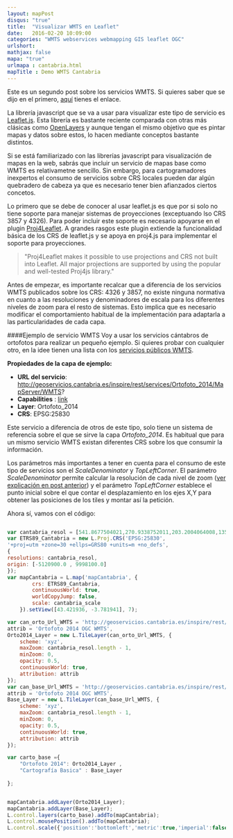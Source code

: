 ```yaml
---
layout: mapPost
disqus: "true"
title:  "Visualizar WMTS en Leaflet"
date:   2016-02-20 10:09:00
categories: "WMTS webservices webmapping GIS leaflet OGC"
urlshort: 
mathjax: false
mapa: "true"
urlmapa : cantabria.html
mapTitle : Demo WMTS Cantabria
---
```


Este es un segundo post sobre los servicios WMTS. Si quieres saber que se dijo en el primero, [aquí](http://ccabanes.github.io/wmts/webservices/webmapping/gis/ogc/2016/02/12/Servicios-WMTS/) tienes el enlace.

La librería javascript que se va a usar para visualizar este tipo de servicio es [Leaflet.js](http://leafletjs.com). Esta librería es bastante reciente comparada con otras más clásicas como [OpenLayers](http://openlayers.org) y aunque tengan el mismo objetivo que es pintar mapas y datos sobre estos, lo hacen mediante conceptos bastante distintos.

Si se está familiarizado con las librerías javascript para visualización de mapas en la web, sabrás que incluir un servicio de mapas base como WMTS es relativametne sencillo. Sin embargo, para cartogramadores inexpertos el consumo de servicios sobre CRS locales pueden dar algún quebradero de cabeza ya que es necesario tener bien afianzados ciertos concetos.

Lo primero que se debe de conocer al usar leaflet.js es que por si solo no tiene soporte para manejar sistemas de proyecciones (exceptuando lso CRS 3857 y 4326). Para poder incluir este soporte es necesario apoyarse en el plugin [Proj4Leaflet](http://kartena.github.io/Proj4Leaflet/). A grandes rasgos este plugin extiende la funcionalidad básica de los CRS de leaflet.js y se apoya en proj4.js para implementar el soporte para proyecciones.

>"Proj4Leaflet makes it possible to use projections and CRS not built into Leaflet. All major projections are supported by using the popular and well-tested Proj4js library."

Antes de empezar, es importante recalcar que a diferencia de los servicios WMTS publicados sobre los CRS: 4326 y 3857, no existe ninguna normativa en cuanto a las resoluciones y denominadores de escala para los diferentes niveles de zoom para el resto de sistemas. Esto implica que es necesario modificar el comportamiento habitual de la implementación para adaptarla a las particularidades de cada capa.

####Ejemplo de servicio WMTS
Voy a usar los servicios cántabros de ortofotos para realizar un pequeño ejemplo. Si quieres probar con cualquier otro, en la idee tienen una lista con los [servicios públicos WMTS](http://idee.es/web/guest/directorio-de-servicios?p_p_id=DIRSRVIDEE_WAR_DIRSRVIDEEportlet_INSTANCE_q4BW&p_p_lifecycle=1&p_p_state=normal&p_p_mode=view&p_p_col_id=column-1&p_p_col_count=1&_DIRSRVIDEE_WAR_DIRSRVIDEEportlet_INSTANCE_q4BW_descSrv=VISUALIZACION&_DIRSRVIDEE_WAR_DIRSRVIDEEportlet_INSTANCE_q4BW_supertipo=OGC&_DIRSRVIDEE_WAR_DIRSRVIDEEportlet_INSTANCE_q4BW_tipoServicio=WMTS). 

**Propiedades de la capa de ejemplo:**

* __URL del servicio__: http://geoservicios.cantabria.es/inspire/rest/services/Ortofoto_2014/MapServer/WMTS?
* __Capabilities__ : [link](http://geoservicios.cantabria.es/inspire/rest/services/Ortofoto_2014/MapServer/WMTS?service=WMTS&request=getCapabilities)
* __Layer__: Ortofoto_2014
* __CRS__: EPSG:25830

Este servicio a diferencia de otros de este tipo, solo tiene un sistema de referencia sobre el que se sirve la capa *Ortofoto_2014*. Es habitual que para un mismo servicio WMTS existan diferentes CRS sobre los que consumir la información.

Los parámetros más importantes a tener en cuenta para el consumo de este tipo de servicios son el  *ScaleDenominator* y *TopLeftCorner*. 
El parámetro *ScaleDenominator* permite calcular la resolución de cada nivel de zoom ([ver explicación en post anterior](http://bit.ly/1Qy0Zib)) y el parámetro *TopLeftCorner* establece el punto inicial sobre el que contar el desplazamiento en los ejes X,Y para obtener las posiciones de los tiles y montar así la petición.

Ahora sí, vamos con el código:

```javascript

var cantabria_resol = [541.8677504021,270.9338752011,203.2004064008,135.4669376005,101.6002032004,67.7334688003,33.8667344001,16.9333672001,8.4666836,4.2333418,2.1166709,1.05833545,0.529167725,0.2645838625,0.1322919313];
var ETRS89_Cantabria = new L.Proj.CRS('EPSG:25830',
'+proj=utm +zone=30 +ellps=GRS80 +units=m +no_defs',
{
resolutions: cantabria_resol,
origin: [-5120900.0 , 9998100.0]
});
var mapCantabria = L.map('mapCantabria', {
        crs: ETRS89_Cantabria,
        continuousWorld: true,
        worldCopyJump: false, 
        scale: cantabria_scale
    }).setView([43.421936, -3.781941], 7);

var can_orto_Url_WMTS = 'http://geoservicios.cantabria.es/inspire/rest/services/Ortofoto_2014/MapServer/WMTS?service=WMTS&request=GetTile&version=1.0.0&layer=Ortofoto_2014&style=default&tilematrixset=default028mm&TileMatrix={z}&TileRow={y}&TileCol={x}',
attrib = 'Ortofoto 2014 OGC WMTS',
Orto2014_Layer = new L.TileLayer(can_orto_Url_WMTS, {
    scheme: 'xyz',
    maxZoom: cantabria_resol.length - 1,
    minZoom: 0,
    opacity: 0.5,
    continuousWorld: true,
    attribution: attrib
}); 
var can_base_Url_WMTS = 'http://geoservicios.cantabria.es/inspire/rest/services/Cartografia_Basica_Topografica/MapServer/WMTS?service=WMTS&request=GetTile&version=1.0.0&layer=Cartografia_Basica_Topografica&style=default&tilematrixset=default028mm&TileMatrix={z}&TileRow={y}&TileCol={x}',
attrib = 'Ortofoto 2014 OGC WMTS',
Base_Layer = new L.TileLayer(can_base_Url_WMTS, {
    scheme: 'xyz',
    maxZoom: cantabria_resol.length - 1,
    minZoom: 0,
    opacity: 0.5,
    continuousWorld: true,
    attribution: attrib
});

var carto_base ={
    "Ortofoto 2014": Orto2014_Layer ,   
    "Cartografía Basica" : Base_Layer
    
};


mapCantabria.addLayer(Orto2014_Layer);
mapCantabria.addLayer(Base_Layer);
L.control.layers(carto_base).addTo(mapCantabria);
L.control.mousePosition().addTo(mapCantabria);
L.control.scale({'position':'bottomleft','metric':true,'imperial':false}).addTo(mapCantabria);

```


